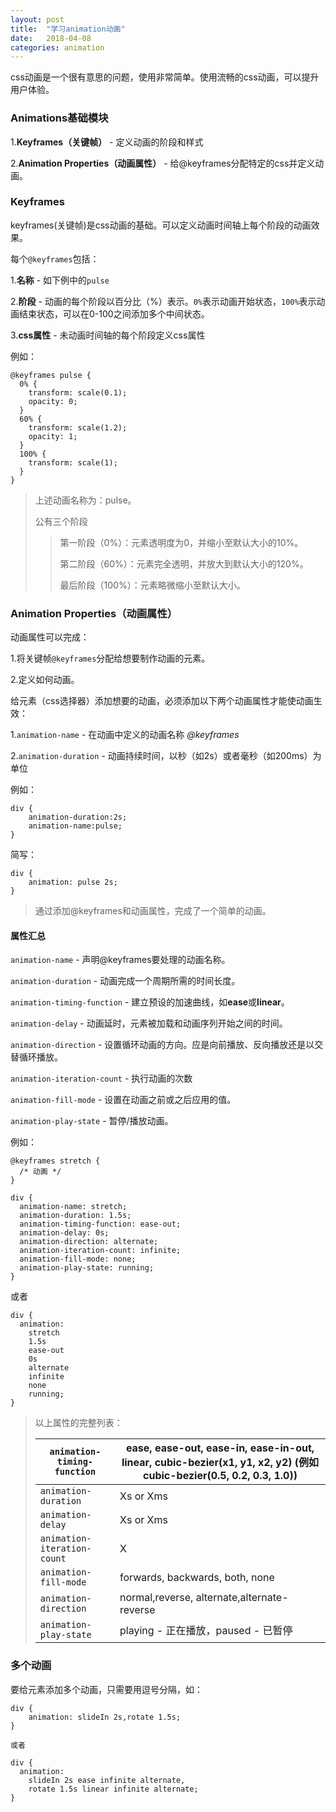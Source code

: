 ```yaml
---
layout: post
title:  "学习animation动画"
date:   2018-04-08
categories: animation
---
```


css动画是一个很有意思的问题，使用非常简单。使用流畅的css动画，可以提升用户体验。

### Animations基础模块

1.**Keyframes（关键帧）** - 定义动画的阶段和样式

2.**Animation Properties（动画属性）** - 给@keyframes分配特定的css并定义动画。



### Keyframes

keyframes(关键帧)是css动画的基础。可以定义动画时间轴上每个阶段的动画效果。

每个`@keyframes`包括：

1.**名称** - 如下例中的`pulse`

2.**阶段** - 动画的每个阶段以百分比（%）表示。`0%`表示动画开始状态，`100%`表示动画结束状态，可以在0-100之间添加多个中间状态。

3.**css属性** - 未动画时间轴的每个阶段定义css属性

例如：

```
@keyframes pulse {
  0% {
    transform: scale(0.1);
    opacity: 0;
  }
  60% {
    transform: scale(1.2);
    opacity: 1;
  }
  100% {
    transform: scale(1);
  }
}
```

>上述动画名称为：pulse。
>
>公有三个阶段
>
>>第一阶段（0%）：元素透明度为0，并缩小至默认大小的10%。
>>
>>第二阶段（60%）：元素完全透明，并放大到默认大小的120%。
>>
>>最后阶段（100%）：元素略微缩小至默认大小。



### Animation Properties（动画属性）

动画属性可以完成：

1.将关键帧`@keyframes`分配给想要制作动画的元素。

2.定义如何动画。

给元素（css选择器）添加想要的动画，必须添加以下两个动画属性才能使动画生效：

1.`animation-name` - 在动画中定义的动画名称 *@keyframes*

2.`animation-duration` - 动画持续时间，以秒（如2s）或者毫秒（如200ms）为单位

例如：

```
div {
    animation-duration:2s;
    animation-name:pulse;
}
```

简写：

```
div {
    animation: pulse 2s;
}
```

> 通过添加@keyframes和动画属性，完成了一个简单的动画。



#### 属性汇总

`animation-name` - 声明@keyframes要处理的动画名称。

`animation-duration` - 动画完成一个周期所需的时间长度。

`animation-timing-function` - 建立预设的加速曲线，如**ease**或**linear**。

`animation-delay` - 动画延时，元素被加载和动画序列开始之间的时间。

`animation-direction` - 设置循环动画的方向。应是向前播放、反向播放还是以交替循环播放。

`animation-iteration-count` - 执行动画的次数

`animation-fill-mode` - 设置在动画之前或之后应用的值。

`animation-play-state` - 暂停/播放动画。

例如：

```
@keyframes stretch {
  /* 动画 */
}

div {
  animation-name: stretch;
  animation-duration: 1.5s; 
  animation-timing-function: ease-out; 
  animation-delay: 0s;
  animation-direction: alternate;
  animation-iteration-count: infinite;
  animation-fill-mode: none;
  animation-play-state: running; 
}
```

或者

```
div {
  animation: 
    stretch
    1.5s
    ease-out
    0s
    alternate
    infinite
    none
    running;
}
```

> 以上属性的完整列表：
>
> | `animation-timing-function` | ease, ease-out, ease-in, ease-in-out, linear, cubic-bezier(x1, y1, x2, y2) (例如 cubic-bezier(0.5, 0.2, 0.3, 1.0)) |
> | --------------------------- | ------------------------------------------------------------ |
> | `animation-duration`        | Xs or Xms                                                    |
> | `animation-delay`           | Xs or Xms                                                    |
> | `animation-iteration-count` | X                                                            |
> | `animation-fill-mode`       | forwards, backwards, both, none                              |
> | `animation-direction`       | normal,reverse, alternate,alternate-reverse                  |
> | `animation-play-state`      | playing - 正在播放，paused - 已暂停                          |



### 多个动画

要给元素添加多个动画，只需要用逗号分隔，如：

```
div {
    animation: slideIn 2s,rotate 1.5s;
}

或者

div {
  animation: 
    slideIn 2s ease infinite alternate, 
    rotate 1.5s linear infinite alternate;
}
```













